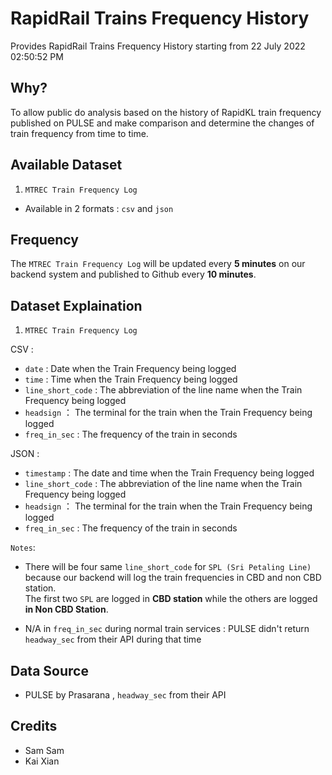 # RapidRail Trains Frequency History
Provides RapidRail Trains Frequency History starting from 22 July 2022 02:50:52 PM 

## Why?
To allow public do analysis based on the history of RapidKL train frequency published on PULSE and make comparison and determine the changes of train frequency from time to time.

## Available Dataset
1. ```MTREC Train Frequency Log```
- Available in 2 formats  : ```csv``` and ```json```

## Frequency 
The ```MTREC Train Frequency Log``` will be updated every **5 minutes** on our backend system and published to Github every **10 minutes**.

## Dataset Explaination
1. ```MTREC Train Frequency Log```

CSV : 
- ```date``` : Date when the Train Frequency being logged
- ```time``` : Time when the Train Frequency being logged
- ```line_short_code``` : The abbreviation of the line name when the Train Frequency being logged
- ```headsign``` ： The terminal for the train when the Train Frequency being logged
- ```freq_in_sec``` : The frequency of the train in seconds

JSON : 
- ```timestamp``` : The date and time when the Train Frequency being logged
- ```line_short_code``` : The abbreviation of the line name when the Train Frequency being logged
- ```headsign``` ： The terminal for the train when the Train Frequency being logged
- ```freq_in_sec``` : The frequency of the train in seconds


``Notes``:
- There will be four same ``line_short_code`` for ``SPL (Sri Petaling Line)`` because our backend will log the train frequencies in CBD and non CBD station. <br> The first two ``SPL`` are logged in **CBD station** while the others are logged **in Non CBD Station**.

- N/A in ```freq_in_sec``` during normal train services : PULSE didn't return ``headway_sec`` from their API during that time

## Data Source
- PULSE by Prasarana , ``headway_sec`` from their API

## Credits
- Sam Sam
- Kai Xian
